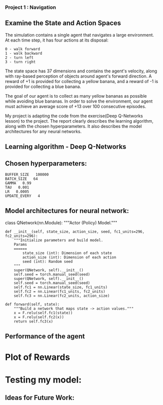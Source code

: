 ### Project 1 : Navigation
## Examine the State and Action Spaces

The simulation contains a single agent that navigates a large environment. At each time step, it has four actions at its disposal:

    0 - walk forward
    1 - walk backward
    2 - turn left
    3 - turn right

The state space has 37 dimensions and contains the agent's velocity, along with ray-based perception of objects around agent's forward direction. A reward of +1 is provided for collecting a yellow banana, and a reward of -1 is provided for collecting a blue banana.

The goal of our agent is to collect as many yellow bananas as possible while avoiding blue bananas. In order to solve the environment, our agent must achieve an average score of +13 over 100 consecutive episodes.

My project  is adapting  the code from the exercise(Deep Q-Networks lesson)  to the project.
The report clearly describes the learning algorithm, along with the chosen hyperparameters. It also describes the model architectures for any neural networks.
## Learning algorithm - Deep Q-Networks
## Chosen hyperparameters:
    BUFFER_SIZE   100000
    BATCH_SIZE   64
    GAMMA   0.99
    TAU   0.001
    LR   0.0005
    UPDATE_EVERY   4

## Model architectures for neural network:
class QNetwork(nn.Module):
    """Actor (Policy) Model."""

    def __init__(self, state_size, action_size, seed, fc1_units=296, fc2_units=296):
        """Initialize parameters and build model.
        Params
        ======
            state_size (int): Dimension of each state
            action_size (int): Dimension of each action
            seed (int): Random seed
        """
        super(QNetwork, self).__init__()
        self.seed = torch.manual_seed(seed)
        super(QNetwork, self).__init__()
        self.seed = torch.manual_seed(seed)
        self.fc1 = nn.Linear(state_size, fc1_units)
        self.fc2 = nn.Linear(fc1_units, fc2_units)
        self.fc3 = nn.Linear(fc2_units, action_size)

    def forward(self, state):
        """Build a network that maps state -> action values."""
        x = F.relu(self.fc1(state))
        x = F.relu(self.fc2(x))
        return self.fc3(x)
## Performance of the agent
   # Plot of Rewards
   
   # Testing my model:
## Ideas for Future Work:
